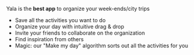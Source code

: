 Yala is the **best app** to organize your week-ends/city trips
- Save all the activities you want to do
- Organize your day with intuitive drag & drop
- Invite your friends to collaborate on the organization
- Find inspiration from others
- Magic: our "Make my day" algorithm sorts out all the activities for you
